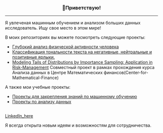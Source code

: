<!-- Heading -->
<h3 align="center">👋Приветствую!</h3>

<!-- Profile Views -->

 <!-- About section -->

---
Я увлеченая машинным обучением и анализом больших данных исследователь. Ищу свое место в этом мире! 

В моих репозиториях вы можете посмотреть следующие проекты:
- [Глубокий анализ физической активности человека](https://github.com/MiaZym/Change_point_detection_analyses_human_activities)
- [Классификация тональности текста на негативные, нейтральные и позитивные ярлыки.](https://github.com/MiaZym/Analyses_Sentiment)
- [Modeling Tails of Distributions by Importance Sampling: Application in Risk-Management](https://github.com/MiaZym/importance-sampling-2022) Совместный проект в рамках прохождения курса Анализа данных в Центре Математических финансов(Center-for-Mathematical-Finance)

А также мои учебные проекты:
- [Проекты для закрепления знаний по машинному обучению](https://github.com/MiaZym/Machine_learning)
- [Проекты по анализу данных](https://github.com/MiaZym/Data-Science)


<h2></h3>
    <p>
        <a href="https://www.linkedin.com/in/miazyw/">LinkedIn_here</a> 
   </p>

 <!-- Conecct section: END -->
 
Я всегда открыта новым идеям и возможностям для сотрудничества.

<!-- <p align="left"> <img src="https://komarev.com/ghpvc/?username=miazyw&label=Profile%20views&color=0e75b6&style=flat" alt="isrealodejobi" />
</p> -->


<!-- THE END -->







